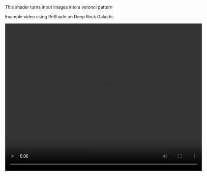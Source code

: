 This shader turns input images into a voronoi pattern

Example video using ReShade on Deep Rock Galactic

<video src="Example.mp4" width="640" height="480" controls></video>
